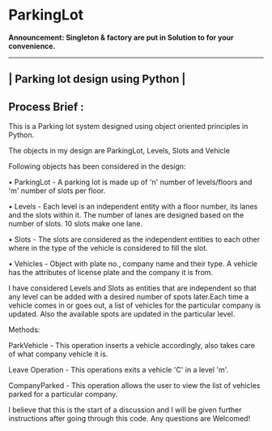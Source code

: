 # ParkingLot
**Announcement: Singleton & factory are put in Solution to for your convenience.**

-----------------------------------
| Parking lot design using Python |
-----------------------------------

Process Brief :
--------------

This is a Parking lot system designed using object oriented principles in Python.

The objects in my design are ParkingLot, Levels, Slots and Vehicle

Following objects has been considered in the design:

• ParkingLot - A parking lot is made up of 'n' number of levels/floors and 'm' number of slots per floor.

• Levels - Each level is an independent entity with a floor number, its lanes and the slots within it. The number of lanes are designed based on the number of slots. 10 slots make one lane.

• Slots - The slots are considered as the independent entities to each other where in the type of the vehicle is considered to fill the slot.

• Vehicles - Object with plate no., company name and their type. A vehicle has the attributes of license plate and the company it is from.

I have considered Levels and Slots as entities that are independent so that any level can be added with a desired number of spots later.Each time a vehicle comes in or goes out, a list of vehicles for the particular company is updated. Also the available spots are updated in the particular level.

Methods: 

ParkVehicle - This operation inserts a vehicle accordingly, also takes care of what company vehicle it is. 

Leave Operation - This operations exits a vehicle 'C' in a level 'm'. 

CompanyParked - This operation allows the user to view the list of vehicles parked for a particular company.


I believe that this is the start of a discussion and I will be given further instructions after going through this code. Any questions are Welcomed!
